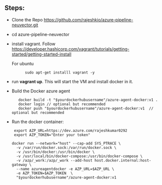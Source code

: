 ## Steps:

 - Clone the Repo https://github.com/rajeshkio/azure-pipeline-neuvector.git
 - cd azure-pipeline-neuvector
 - install vagrant. Follow https://developer.hashicorp.com/vagrant/tutorials/getting-started/getting-started-install 

   For ubuntu
   ```shell
         sudo apt-get installl vagrant -y
   ```

 - run **vagrant up**. This will start the VM and install docker in it.
 - Build the Docker azure agent 

   ```shell
      docker build -t "$yourdockerhubusername"/azure-agent-docker:v1 .
      docker login // optional but recommended
      docker push "$yourdockerhubusername"/azure-agent-docker:v1  // optional but recommended
   ```
 - Run the docker container:
    
      ```shell
       export AZP_URL=https://dev.azure.com/rajeshkumar0292
       export AZP_TOKEN="Enter your token"

	docker run --network="host" --cap-add SYS_PTRACE \
		-v /var/run/docker.sock:/var/run/docker.sock \
	 	-v /usr/bin/docker:/usr/bin/docker \
	 	-v /usr/local/bin/docker-compose:/usr/bin/docker-compose \
	 	-v /azp/_work:/azp/_work --add-host host.docker.internal:host-gateway \
	 	--name azureagentdocker -e AZP_URL=$AZP_URL \
	 	-e AZP_TOKEN=$AZP_TOKEN  \
		"$yourdockerhubusername"/azure-agent-docker:v1
      
    ```

 
